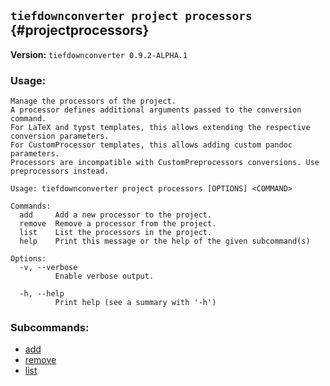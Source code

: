 ## `tiefdownconverter project processors` {#projectprocessors}

**Version:** `tiefdownconverter 0.9.2-ALPHA.1`

### Usage:
```
Manage the processors of the project.
A processor defines additional arguments passed to the conversion command.
For LaTeX and typst templates, this allows extending the respective conversion parameters.
For CustomProcessor templates, this allows adding custom pandoc parameters.
Processors are incompatible with CustomPreprocessors conversions. Use preprocessors instead.

Usage: tiefdownconverter project processors [OPTIONS] <COMMAND>

Commands:
  add     Add a new processor to the project.
  remove  Remove a processor from the project.
  list    List the processors in the project.
  help    Print this message or the help of the given subcommand(s)

Options:
  -v, --verbose
          Enable verbose output.

  -h, --help
          Print help (see a summary with '-h')
```

### Subcommands:
- [add](#projectprocessorsadd)
- [remove](#projectprocessorsremove)
- [list](#projectprocessorslist)

